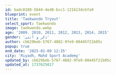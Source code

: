 ```yaml
---
id: badc8108-5644-4ed8-bcc1-121b13dcbfa9
blueprint: event
title: 'Taekwondo Tryout'
select_sport: Taekwondo
image: taekwondo.webp
age: '2009. 2010, 2011, 2012, 2013, 2014, 2015'
gender: 'ذكر و أنثى'
author: cb629beb-5767-4882-9fe9-08445f21b05c
popup: true
end_date: '2025-01-09 12:35'
city: 'Riyadh, Mahd Sport Academy'
updated_by: cb629beb-5767-4882-9fe9-08445f21b05c
updated_at: 1737625017
---
```

